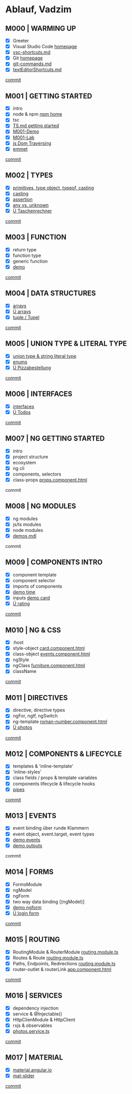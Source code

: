 # Ablauf, Vadzim

## M000 | WARMING UP

- [x] Greeter
- [x] Visual Studio Code [homepage](https://code.visualstudio.com/)
- [x] [vsc-shortcuts.md](SHORTCUTS-VSCODE.md)
- [x] Git [homepage](https://git-scm.com)
- [x] [git-commands.md](GIT-COMMANDS.md)
- [x] [textEditorShortcuts.md](SHORTCUTS-EDITOR.md)

[commit](https://github.com/ppedvAG/20200427-TS-NG-VC/commit/98345aa5aba68a880369da1c6a0fac4e8876083e)
<!-- 
Die Links in VSC sind nicht case-sensitive und funktionieren auch mit Backslash statt Slash.
Auf GitHub sind sie aber case-sensitive und nur mit Slash!
-->

## M001 | GETTING STARTED

- [x] intro
- [x] node & npm [npm home](https://www.npmjs.com/)
- [x] tsc
- [x] [TS.md getting started](typescript.md#ts--getting-started)
- [x] [M001-Demo](typescript/M001-Demo-Helloworld/greeter.ts)
- [x] [M001-Lab](typescript/M001-Lab-LoginForm/login.ts)
- [x] [js Dom Traversing](typescript/M001-Demo-Helloworld/jsDOMtraversing.html)
- [x] [emmet](typescript/M001-Demo-Helloworld/emmet.html)

[commit](https://github.com/ppedvAG/20200427-TS-NG-VC/commit/e86c47429af1e1183417de869f3daa0757ffc7bb)

## M002 | TYPES

- [x] [primitives, type object, typeof, casting](typescript/M002-Demo-Types/types.ts)
- [x] [casting](typescript/M002-Demo-Types/casting.ts)
- [x] [assertion](typescript/M002-Demo-Types/assertion.ts)
- [x] [any vs. unknown](typescript/M002-Demo-Types/anyVsUnknown.ts)
- [x] [Ü Taschenrechner](typescript/M001-Lab-Rechner/rechner.ts)

[commit](https://github.com/ppedvAG/20200427-TS-NG-VC/commit/2ae266de1c01f27b519694877f1afd63592a131b)

## M003 | FUNCTION

- [x] return type
- [x] function type
- [x] generic function
- [x] [demo](typescript/M003-Demo-Functions/functions.ts)

[commit](https://github.com/ppedvAG/20200427-TS-NG-VC/commit/1c26e146afb3b36b31e6cd1e0aa5586d78579e48)

## M004 | DATA STRUCTURES

- [x] [arrays](typescript/M004-Demo-DataStructures/arrays.ts)
- [x] [Ü arrays](typescript/M004-Lab-DataStructures/genericFctNArrays.ts)
- [x] [tuple / Tupel](typescript/M004-Demo-DataStructures/tuples.ts)

[commit](https://github.com/ppedvAG/20200427-TS-NG-VC/commit/d182a88062a0732b4209339d5756ef9e5ad32804)

## M005 | UNION TYPE & LITERAL TYPE

- [x] [union type & string literal type](typescript/M005-Demo-UnionTypeNLiteralType/unionTypeNLiteralType.ts)
- [x] [enums](typescript/M005-Demo-UnionTypeNLiteralType/enums.ts)
- [x] [Ü Pizzabestellung](typescript/M005-Lab-PizzaBestellung/pizza.ts)

[commit](https://github.com/ppedvAG/20200427-TS-NG-VC/commit/f49df29e1d6980ea2e04cca3a5d078172e962eb9)

## M006 | INTERFACES

- [x] [interfaces](typescript/M006-Demo-Interfaces/interfaces.ts)
- [x] [Ü Todos](typescript/M006-Lab-TodoListe/todos.ts)

[commit](https://github.com/ppedvAG/20200427-TS-NG-VC/commit/f902ae6c1ad48109b2d71fba2778553d7f311f55)

<!-- type narrowing & type guards -->

<!-- promise -->

## M007 | NG GETTING STARTED

- [x] intro
- [x] project structure
- [x] ecosystem
- [x] ng cli
- [x] components, selectors
- [x] class-props [props.component.html](theory-app/src/app/demos-mdl/props/props.component.html)

commit

## M008 | NG MODULES

- [x] ng modules
- [x] js/ts modules
- [x] node modules
- [x] [demos mdl](theory-app/src/app/demos-mdl/demos-mdl.module.ts)

commit

## M009 | COMPONENTS INTRO

- [x] component template
- [x] component selector
- [x] imports of components
- [x] [demo time](theory-app/src/app/demos-mdl/time/time.component.ts)
- [x] inputs [demo card](theory-app/src/app/demos-mdl/card/card.component.ts)
- [x] [Ü rating](theory-app/src/app/photos-mdl/rating/rating.component.ts)

<!-- LAB:
in photos-mdl eine komponente rating
mit zwei Props Input-starsNumber & starsString

starsString = '*'.repeat(starsNumber);

photos-mdl hat auch eine Overview-Komponente
rating-Komponente wird über Overview gerendert
 -->

 [commit](https://github.com/ppedvAG/20200427-TS-NG-VC/commit/156e41d15678508b4fa39e8ae2bce09334365486)

## M010 | NG & CSS

- [x] :host
- [x] style-object [card.component.html](theory-app/src/app/demos-mdl/card/card.component.html)
- [x] class-object [events.component.html](theory-app/src/app/demos-mdl/events/events.component.html)
- [x] ngStyle
- [x] ngClass [furniture.component.html](theory-app/src/app/demos-mdl/furniture/furniture.component.html)
- [x] className

[commit](https://github.com/ppedvAG/20200427-TS-NG-VC/commit/2daa149dcee8c592eb6adf66c74582f6e308c542)

## M011 | DIRECTIVES

- [x] directive, directive types
- [x] ngFor, ngIf, ngSwitch
- [x] ng-template [roman-number.component.html](theory-app/src/app/demos-mdl/roman-number/roman-number.component.html)
- [x] [Ü photos](theory-app/src/app/photos-mdl/photo-album/photo-album.component.ts)

<!-- 
LAB
15 Bilder holen
in ein Array diese 15 Bilder packen
Array durchiterieren und dabei soll die 
Komponente Photo wiederholt werden -->

[commit](https://github.com/ppedvAG/20200427-TS-NG-VC/commit/52ae71708d3f288786f17eed0a00d9b47e03036e)

## M012 | COMPONENTS & LIFECYCLE

- [x] templates & 'inline-template'
- [x] 'inline-styles'
- [x] class fields / props & template variables
- [x] components lifecycle & lifecycle hooks
- [x] [pipes](theory-app/src/app/demos-mdl/pipes/pipes.component.html)

[commit](https://github.com/ppedvAG/20200427-TS-NG-VC/commit/c72f79939d97399e5086e62915fb9439e72dacf3)

## M013 | EVENTS

- [x] event binding über runde Klammern
- [x] event object, event.target, event types
- [x] [demo events](theory-app/src/app/demos-mdl/events/events.component.ts)
- [x] [demo outputs](theory-app/src/app/demos-mdl/outputs/outputs.component.ts)

commit

## M014 | FORMS

- [x] FormsModule
- [x] ngModel
- [x] ngForm
- [x] two way data binding [(ngModel)]
- [x] [demo ngform](theory-app/src/app/demos-mdl/ngform/ngform.component.ts)
- [x] [Ü login form](theory-app/src/app/photos-mdl/login-form/login-form.component.ts)

[commit](https://github.com/ppedvAG/20200427-TS-NG-VC/commit/3bf09841bc636d5cb81fe32bf00b3b0cb16e6309)

## M015 | ROUTING

- [x] RoutingModule & RouterModule [routing.module.ts](theory-app/src/app/app-routing.module.ts)
- [x] Routes & Route [routing.module.ts](theory-app/src/app/app-routing.module.ts)
- [x] Paths, Endpoints, Redirections [routing.module.ts](theory-app/src/app/app-routing.module.ts)
- [x] router-outlet & routerLink [app.component.html](theory-app/src/app/app.component.html)

[commit](https://github.com/ppedvAG/20200427-TS-NG-VC/commit/fb24445d2a20e04ad257bf0040703f34fa5d435a)

## M016 | SERVICES

- [x] dependency injection
- [x] service & @Injectable()
- [x] HttpClienModule & HttpClient
- [x] rxjs & observables
- [x] [photos.service.ts](theory-app/src/app/photos-mdl/services/photos.service.ts)

[commit](https://github.com/ppedvAG/20200427-TS-NG-VC/commit/9a7f10d8c107b5481f385f80592ec9ec6b049db0)

## M017 | MATERIAL

- [x] [material.angular.io](https://material.angular.io/)
- [x] [mat-slider](theory-app/src/app/demos-mdl/material/material.component.html)

[commit](https://github.com/ppedvAG/20200427-TS-NG-VC/commit/d2ffba0ac8dc6272901684ed61d7684b537d9895)
